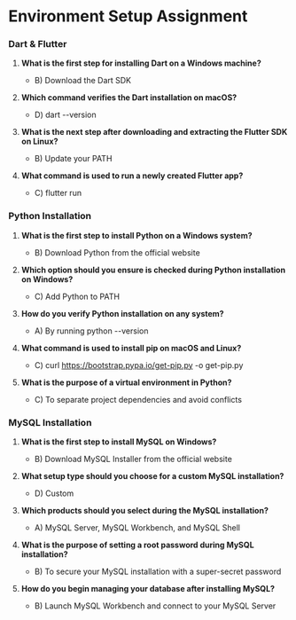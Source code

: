 # Environment Setup Assignment

### **Dart & Flutter**

1. **What is the first step for installing Dart on a Windows machine?**
   - B) Download the Dart SDK

2. **Which command verifies the Dart installation on macOS?**
   - D) dart --version

3. **What is the next step after downloading and extracting the Flutter SDK on Linux?**
   - B) Update your PATH

4. **What command is used to run a newly created Flutter app?**
   - C) flutter run


### **Python Installation**

1. **What is the first step to install Python on a Windows system?**
   - B) Download Python from the official website

2. **Which option should you ensure is checked during Python installation on Windows?**
   - C) Add Python to PATH

3. **How do you verify Python installation on any system?**
   - A) By running python --version

4. **What command is used to install pip on macOS and Linux?**
   - C) curl https://bootstrap.pypa.io/get-pip.py -o get-pip.py

5. **What is the purpose of a virtual environment in Python?**
   - C) To separate project dependencies and avoid conflicts


### **MySQL Installation**

1. **What is the first step to install MySQL on Windows?**
   - B) Download MySQL Installer from the official website

2. **What setup type should you choose for a custom MySQL installation?**
   - D) Custom

3. **Which products should you select during the MySQL installation?**
   - A) MySQL Server, MySQL Workbench, and MySQL Shell

4. **What is the purpose of setting a root password during MySQL installation?**
   - B) To secure your MySQL installation with a super-secret password

5. **How do you begin managing your database after installing MySQL?**
   - B) Launch MySQL Workbench and connect to your MySQL Server

